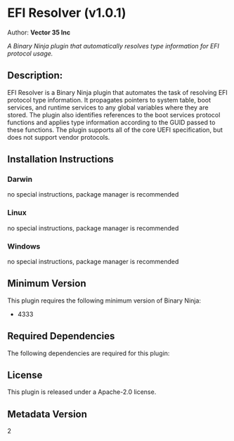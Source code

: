 # EFI Resolver (v1.0.1)
Author: **Vector 35 Inc**

_A Binary Ninja plugin that automatically resolves type information for EFI protocol usage._

## Description:

EFI Resolver is a Binary Ninja plugin that automates the task of resolving EFI protocol type information. It propagates pointers to system table, boot services, and runtime services to any global variables where they are stored. The plugin also identifies references to the boot services protocol functions and applies type information according to the GUID passed to these functions. The plugin supports all of the core UEFI specification, but does not support vendor protocols.


## Installation Instructions

### Darwin

no special instructions, package manager is recommended

### Linux

no special instructions, package manager is recommended

### Windows

no special instructions, package manager is recommended

## Minimum Version

This plugin requires the following minimum version of Binary Ninja:

* 4333



## Required Dependencies

The following dependencies are required for this plugin:



## License

This plugin is released under a Apache-2.0 license.
## Metadata Version

2
